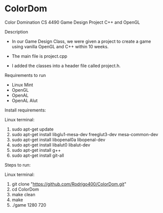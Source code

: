 # ColorDom

Color Domination
CS 4490 Game Design Project
C++ and OpenGL

Description

- In our Game Design Class, we were given a project to create a game using vanilla OpenGL and C++ within 10 weeks.

- The main file is project.cpp
- I added the classes into a header file called project.h.

Requirements to run

- Linux Mint
- OpenGL
- OpenAL
- OpenAL Alut


Install requirements:

Linux terminal:
1. sudo apt-get update
2. sudo apt-get install libglu1-mesa-dev freeglut3-dev mesa-common-dev
3. sudo apt-get install libopenal0a libopenal-dev
4. sudo apt-get install libalut0 libalut-dev
5. sudo apt-get install g++
6. sudo apt-get install git-all


Steps to run:

Linux terminal:

1. git clone "https://github.com/Rodrigo400/ColorDom.git"
2. cd ColorDom
3. make clean
4. make
5. ./game 1280 720
